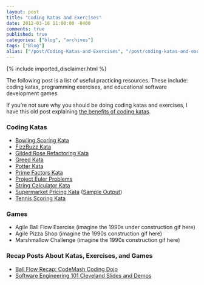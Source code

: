 ```yaml
---
layout: post
title: "Coding Katas and Exercises"
date: 2012-03-16 11:00:00 -0400
comments: true
published: true
categories: ["blog", "archives"]
tags: ["Blog"]
alias: ["/post/Coding-Katas-and-Exercises", "/post/coding-katas-and-exercises"]
---
```

<!-- more -->
{% include imported_disclaimer.html %}
<p>The following post is a list of useful practicing resources. These include: coding katas, programming exercises, and educational software development games.</p>  <p>If you’re not sure why you should be doing coding katas and exercises, I have this old post explaining <a href="http://brendan.enrick.com/post/How-Coding-Katas-Can-Help-You.aspx" target="_blank">the benefits of coding katas</a>.</p>  <h3>Coding Katas</h3>  <ul>   <li><a href="http://nimblepros.com/media/36610/bowling%20scoring%20kata.pdf">Bowling Scoring Kata</a></li>    <li><a href="http://nimblepros.com/media/36613/fizzbuzz%20kata.pdf">FizzBuzz Kata</a></li>    <li><a href="http://nimblepros.com/media/36616/gilded%20rose%20refactoring%20kata.pdf">Gilded Rose Refactoring Kata</a></li>    <li><a href="http://nimblepros.com/media/36619/greed%20kata.pdf">Greed Kata</a></li>    <li><a href="http://nimblepros.com/media/36622/potter%20kata.pdf">Potter Kata</a></li>    <li><a href="http://nimblepros.com/media/39026/prime%20factors%20kata.pdf">Prime Factors Kata</a></li>    <li><a href="http://nimblepros.com/media/36625/project%20euler%20problems.pdf">Project Euler Problems</a></li>    <li><a href="http://nimblepros.com/media/36628/string%20calculator%20kata.pdf">String Calculator Kata</a></li>    <li><a href="http://nimblepros.com/media/36760/supermarket%20pricing%20kata.pdf">Supermarket Pricing Kata</a> (<a href="http://nimblepros.com/media/36763/supermarket%20pricing%20kata%20-%20sample%20output.pdf">Sample Output</a>)</li>    <li><a href="http://nimblepros.com/media/36631/tennis%20scoring%20kata.pdf">Tennis Scoring Kata</a></li> </ul>  <h3>Games</h3>  <ul>   <li>Agile Ball Flow Exercise (imagine the 1990s under construction gif here)</li>    <li>Agile Pizza Shop (imagine the 1990s construction gif here)</li>    <li>Marshmallow Challenge (imagine the 1990s construction gif here)</li> </ul>  <h3></h3>  <h3>Recap Posts About Katas, Exercises, and Games</h3>  <ul>   <li><a href="http://brendan.enrick.com/post/Ball-Flow-Recap-CodeMash-Coding-Dojo.aspx" target="_blank">Ball Flow Recap: CodeMash Coding Dojo</a></li>    <li><a href="http://brendan.enrick.com/post/Software-Engineering-101-Cleveland-Slides-and-Demos.aspx" target="_blank">Software Engineering 101 Cleveland Slides and Demos</a></li> </ul>
